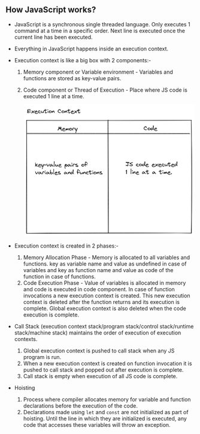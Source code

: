 ## How JavaScript works?

- JavaScript is a synchronous single threaded language. Only executes 1 command at a time in a specific order. Next line is executed once the current line has been executed.
- Everything in JavaScript happens inside an execution context.
- Execution context is like a big box with 2 components:-  
    1. Memory component or Variable environment - Variables and functions are stored as key-value pairs.
    2. Code component or Thread of Execution - Place where JS code is executed 1 line at a time.

        ![](../assets/execution-context.png)

- Execution context is created in 2 phases:-  
    1. Memory Allocation Phase - Memory is allocated to all variables and functions. key as variable name and value as undefined in case of variables and key as function name and value as code of the function in case of functions.
    2. Code Execution Phase - Value of variables is allocated in memory and code is executed in code component. In case of function invocations a new execution context is created. This new execution context is deleted after the function returns and its execution is complete. Global execution context is also deleted when the code execution is complete.

- Call Stack (execution context stack/program stack/control stack/runtime stack/machine stack) maintains the order of execution of execution contexts.
    1. Global execution context is pushed to call stack when any JS program is run.
    2. When a new execution context is created on function invocation it is pushed to call stack and popped out after execution is complete.
    3. Call stack is empty when execution of all JS code is complete.

- Hoisting
    1. Process where compiler allocates memory for variable and function declarations before the execution of the code.
    2. Declarations made using `let` and `const` are not initialized as part of hoisting. Until the line in which they are initialized is executed, any code that accesses these variables will throw an exception.